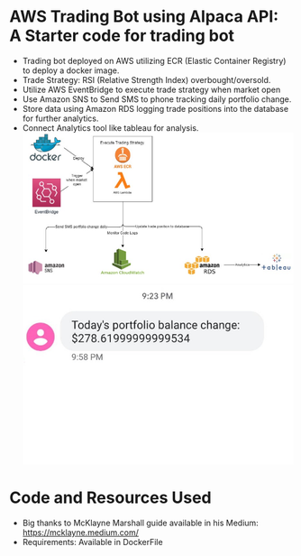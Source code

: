 # AWS Trading Bot using Alpaca API: A Starter code for trading bot
* Trading bot deployed on AWS utilizing ECR (Elastic Container Registry) to deploy a docker image.
* Trade Strategy: RSI (Relative Strength Index) overbought/oversold.
* Utilize AWS EventBridge to execute trade strategy when market open
* Use Amazon SNS to Send SMS to phone tracking daily portfolio change.
* Store data using Amazon RDS logging trade positions into the database for further analytics.
* Connect Analytics tool like tableau for analysis.
![](/trade_bot.jpg)
![](/sns.jpg)
# Code and Resources Used
* Big thanks to McKlayne Marshall guide available in his Medium: https://mcklayne.medium.com/
* Requirements: Available in DockerFile

